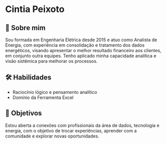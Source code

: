 # **Cintia Peixoto**

## 🧩 Sobre mim
Sou formada em Engenharia Elétrica desde 2015 e atuo como Analista de Energia, com experiência em consolidação e tratamento dos dados energéticos, visando apresentar o melhor resultado financeiro aos clientes, em conjunto outra equipes. Tenho aplicado minha capacidade analítica e visão sistêmica para melhorar os processos.
  
## 🛠️ Habilidades
- Raciocínio lógico e pensamento analítico  
- Domínio da Ferramenta Excel  
 
## 🤝 Objetivos 
 Estou aberta a conexões com profissionais da área de dados, tecnologia e energia, com o objetivo de trocar experiências, aprender com a comunidade e explorar novas oportunidades.

<!---
CintiaPeixoto/CintiaPeixoto is a ✨ special ✨ repository because its `README.md` (this file) appears on your GitHub profile.
You can click the Preview link to take a look at your changes.
--->
